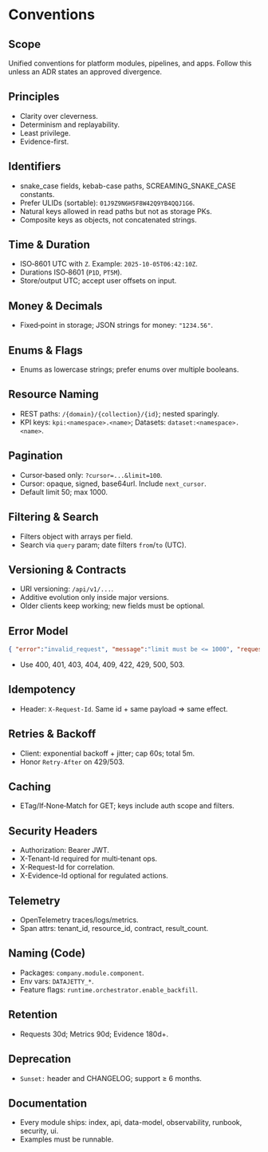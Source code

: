 # Conventions

## Scope
Unified conventions for platform modules, pipelines, and apps. Follow this unless an ADR states an approved divergence.

## Principles
- Clarity over cleverness.
- Determinism and replayability.
- Least privilege.
- Evidence-first.

## Identifiers
- snake_case fields, kebab-case paths, SCREAMING_SNAKE_CASE constants.
- Prefer ULIDs (sortable): `01J9Z9N6H5F8W42Q9YB4QQJ1G6`.
- Natural keys allowed in read paths but not as storage PKs.
- Composite keys as objects, not concatenated strings.

## Time & Duration
- ISO‑8601 UTC with `Z`. Example: `2025-10-05T06:42:10Z`.
- Durations ISO‑8601 (`P1D`, `PT5M`).
- Store/output UTC; accept user offsets on input.

## Money & Decimals
- Fixed‑point in storage; JSON strings for money: `"1234.56"`.

## Enums & Flags
- Enums as lowercase strings; prefer enums over multiple booleans.

## Resource Naming
- REST paths: `/{domain}/{collection}/{id}`; nested sparingly.
- KPI keys: `kpi:<namespace>.<name>`; Datasets: `dataset:<namespace>.<name>`.

## Pagination
- Cursor‑based only: `?cursor=...&limit=100`.
- Cursor: opaque, signed, base64url. Include `next_cursor`.
- Default limit 50; max 1000.

## Filtering & Search
- Filters object with arrays per field.
- Search via `query` param; date filters `from`/`to` (UTC).

## Versioning & Contracts
- URI versioning: `/api/v1/...`.
- Additive evolution only inside major versions.
- Older clients keep working; new fields must be optional.

## Error Model
```json
{ "error":"invalid_request", "message":"limit must be <= 1000", "request_id":"req_01J..." }
```
- Use 400, 401, 403, 404, 409, 422, 429, 500, 503.

## Idempotency
- Header: `X-Request-Id`. Same id + same payload ⇒ same effect.

## Retries & Backoff
- Client: exponential backoff + jitter; cap 60s; total 5m.
- Honor `Retry-After` on 429/503.

## Caching
- ETag/If‑None‑Match for GET; keys include auth scope and filters.

## Security Headers
- Authorization: Bearer JWT.
- X-Tenant-Id required for multi‑tenant ops.
- X-Request-Id for correlation.
- X-Evidence-Id optional for regulated actions.

## Telemetry
- OpenTelemetry traces/logs/metrics.
- Span attrs: tenant_id, resource_id, contract, result_count.

## Naming (Code)
- Packages: `company.module.component`.
- Env vars: `DATAJETTY_*`.
- Feature flags: `runtime.orchestrator.enable_backfill`.

## Retention
- Requests 30d; Metrics 90d; Evidence 180d+.

## Deprecation
- `Sunset:` header and CHANGELOG; support ≥ 6 months.

## Documentation
- Every module ships: index, api, data-model, observability, runbook, security, ui.
- Examples must be runnable.
